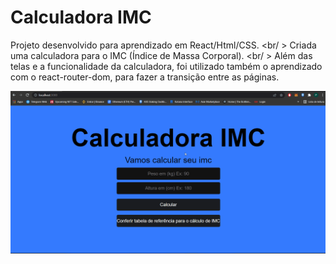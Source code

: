 # Calculadora IMC

Projeto desenvolvido para aprendizado em React/Html/CSS. <br/ >
Criada uma calculadora para o IMC (Índice de Massa Corporal). <br/ >
Além das telas e a funcionalidade da calculadora, foi utilizado também o aprendizado com o react-router-dom, para fazer a transição entre as páginas.

![Gif](https://github.com/krachliwski/imc/blob/main/IMC.gif)
